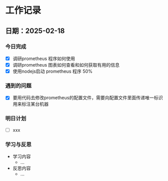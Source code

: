 # 工作记录

## 日期：2025-02-18

### 今日完成

- [x] 调研prometheus 程序如何使用
- [x] 调研prometheus 图表如何查看和如何获取有用的信息
- [x] 使用nodejs启动 prometheus 程序 50%

### 遇到的问题

- [x] 要用代码去修改prometheus的配置文件，需要向配置文件里面传递唯一标识用来标注某台机器

### 明日计划

- [ ] xxx

### 学习与反思

- 学习内容
  - ...
- 反思内容
  - ...
